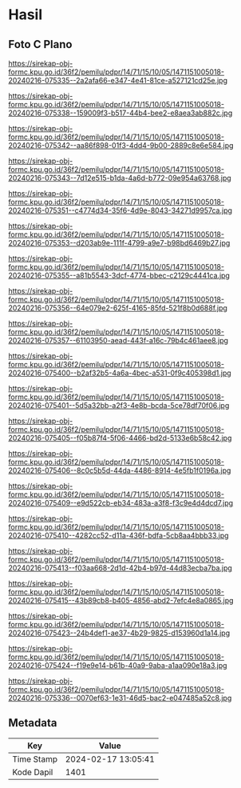 # Hasil

## Foto C Plano

https://sirekap-obj-formc.kpu.go.id/36f2/pemilu/pdpr/14/71/15/10/05/1471151005018-20240216-075335--2a2afa66-e347-4e41-81ce-a527121cd25e.jpg

https://sirekap-obj-formc.kpu.go.id/36f2/pemilu/pdpr/14/71/15/10/05/1471151005018-20240216-075338--159009f3-b517-44b4-bee2-e8aea3ab882c.jpg

https://sirekap-obj-formc.kpu.go.id/36f2/pemilu/pdpr/14/71/15/10/05/1471151005018-20240216-075342--aa86f898-01f3-4dd4-9b00-2889c8e6e584.jpg

https://sirekap-obj-formc.kpu.go.id/36f2/pemilu/pdpr/14/71/15/10/05/1471151005018-20240216-075343--7d12e515-b1da-4a6d-b772-09e954a63768.jpg

https://sirekap-obj-formc.kpu.go.id/36f2/pemilu/pdpr/14/71/15/10/05/1471151005018-20240216-075351--c4774d34-35f6-4d9e-8043-34271d9957ca.jpg

https://sirekap-obj-formc.kpu.go.id/36f2/pemilu/pdpr/14/71/15/10/05/1471151005018-20240216-075353--d203ab9e-111f-4799-a9e7-b98bd6469b27.jpg

https://sirekap-obj-formc.kpu.go.id/36f2/pemilu/pdpr/14/71/15/10/05/1471151005018-20240216-075355--a81b5543-3dcf-4774-bbec-c2129c4441ca.jpg

https://sirekap-obj-formc.kpu.go.id/36f2/pemilu/pdpr/14/71/15/10/05/1471151005018-20240216-075356--64e079e2-625f-4165-85fd-521f8b0d688f.jpg

https://sirekap-obj-formc.kpu.go.id/36f2/pemilu/pdpr/14/71/15/10/05/1471151005018-20240216-075357--61103950-aead-443f-a16c-79b4c461aee8.jpg

https://sirekap-obj-formc.kpu.go.id/36f2/pemilu/pdpr/14/71/15/10/05/1471151005018-20240216-075400--b2af32b5-4a6a-4bec-a531-0f9c405398d1.jpg

https://sirekap-obj-formc.kpu.go.id/36f2/pemilu/pdpr/14/71/15/10/05/1471151005018-20240216-075401--5d5a32bb-a2f3-4e8b-bcda-5ce78df70f06.jpg

https://sirekap-obj-formc.kpu.go.id/36f2/pemilu/pdpr/14/71/15/10/05/1471151005018-20240216-075405--f05b87f4-5f06-4466-bd2d-5133e6b58c42.jpg

https://sirekap-obj-formc.kpu.go.id/36f2/pemilu/pdpr/14/71/15/10/05/1471151005018-20240216-075406--8c0c5b5d-44da-4486-8914-4e5fb1f0196a.jpg

https://sirekap-obj-formc.kpu.go.id/36f2/pemilu/pdpr/14/71/15/10/05/1471151005018-20240216-075409--e9d522cb-eb34-483a-a3f8-f3c9e4d4dcd7.jpg

https://sirekap-obj-formc.kpu.go.id/36f2/pemilu/pdpr/14/71/15/10/05/1471151005018-20240216-075410--4282cc52-d11a-436f-bdfa-5cb8aa4bbb33.jpg

https://sirekap-obj-formc.kpu.go.id/36f2/pemilu/pdpr/14/71/15/10/05/1471151005018-20240216-075413--f03aa668-2d1d-42b4-b97d-44d83ecba7ba.jpg

https://sirekap-obj-formc.kpu.go.id/36f2/pemilu/pdpr/14/71/15/10/05/1471151005018-20240216-075415--43b89cb8-b405-4856-abd2-7efc4e8a0865.jpg

https://sirekap-obj-formc.kpu.go.id/36f2/pemilu/pdpr/14/71/15/10/05/1471151005018-20240216-075423--24b4def1-ae37-4b29-9825-d153960d1a14.jpg

https://sirekap-obj-formc.kpu.go.id/36f2/pemilu/pdpr/14/71/15/10/05/1471151005018-20240216-075424--f19e9e14-b61b-40a9-9aba-a1aa090e18a3.jpg

https://sirekap-obj-formc.kpu.go.id/36f2/pemilu/pdpr/14/71/15/10/05/1471151005018-20240216-075336--0070ef63-1e31-46d5-bac2-e047485a52c8.jpg


## Metadata

| Key        | Value               |
| ---------- | ------------------- |
| Time Stamp | 2024-02-17 13:05:41 |
| Kode Dapil | 1401                |




